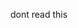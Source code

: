 dont read this

                                                                                                                                                                                                                                                                                 
